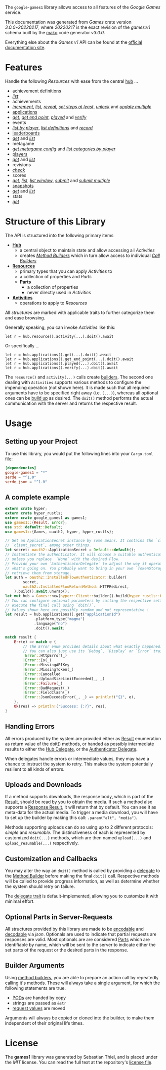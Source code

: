 <!---
DO NOT EDIT !
This file was generated automatically from 'src/mako/api/README.md.mako'
DO NOT EDIT !
-->
The `google-games1` library allows access to all features of the *Google Games* service.

This documentation was generated from *Games* crate version *3.0.0+20220217*, where *20220217* is the exact revision of the *games:v1* schema built by the [mako](http://www.makotemplates.org/) code generator *v3.0.0*.

Everything else about the *Games* *v1* API can be found at the
[official documentation site](https://developers.google.com/games/).
# Features

Handle the following *Resources* with ease from the central [hub](https://docs.rs/google-games1/3.0.0+20220217/google_games1/Games) ... 

* [achievement definitions](https://docs.rs/google-games1/3.0.0+20220217/google_games1/api::AchievementDefinition)
 * [*list*](https://docs.rs/google-games1/3.0.0+20220217/google_games1/api::AchievementDefinitionListCall)
* achievements
 * [*increment*](https://docs.rs/google-games1/3.0.0+20220217/google_games1/api::AchievementIncrementCall), [*list*](https://docs.rs/google-games1/3.0.0+20220217/google_games1/api::AchievementListCall), [*reveal*](https://docs.rs/google-games1/3.0.0+20220217/google_games1/api::AchievementRevealCall), [*set steps at least*](https://docs.rs/google-games1/3.0.0+20220217/google_games1/api::AchievementSetStepsAtLeastCall), [*unlock*](https://docs.rs/google-games1/3.0.0+20220217/google_games1/api::AchievementUnlockCall) and [*update multiple*](https://docs.rs/google-games1/3.0.0+20220217/google_games1/api::AchievementUpdateMultipleCall)
* [applications](https://docs.rs/google-games1/3.0.0+20220217/google_games1/api::Application)
 * [*get*](https://docs.rs/google-games1/3.0.0+20220217/google_games1/api::ApplicationGetCall), [*get end point*](https://docs.rs/google-games1/3.0.0+20220217/google_games1/api::ApplicationGetEndPointCall), [*played*](https://docs.rs/google-games1/3.0.0+20220217/google_games1/api::ApplicationPlayedCall) and [*verify*](https://docs.rs/google-games1/3.0.0+20220217/google_games1/api::ApplicationVerifyCall)
* events
 * [*list by player*](https://docs.rs/google-games1/3.0.0+20220217/google_games1/api::EventListByPlayerCall), [*list definitions*](https://docs.rs/google-games1/3.0.0+20220217/google_games1/api::EventListDefinitionCall) and [*record*](https://docs.rs/google-games1/3.0.0+20220217/google_games1/api::EventRecordCall)
* [leaderboards](https://docs.rs/google-games1/3.0.0+20220217/google_games1/api::Leaderboard)
 * [*get*](https://docs.rs/google-games1/3.0.0+20220217/google_games1/api::LeaderboardGetCall) and [*list*](https://docs.rs/google-games1/3.0.0+20220217/google_games1/api::LeaderboardListCall)
* metagame
 * [*get metagame config*](https://docs.rs/google-games1/3.0.0+20220217/google_games1/api::MetagameGetMetagameConfigCall) and [*list categories by player*](https://docs.rs/google-games1/3.0.0+20220217/google_games1/api::MetagameListCategoriesByPlayerCall)
* [players](https://docs.rs/google-games1/3.0.0+20220217/google_games1/api::Player)
 * [*get*](https://docs.rs/google-games1/3.0.0+20220217/google_games1/api::PlayerGetCall) and [*list*](https://docs.rs/google-games1/3.0.0+20220217/google_games1/api::PlayerListCall)
* revisions
 * [*check*](https://docs.rs/google-games1/3.0.0+20220217/google_games1/api::RevisionCheckCall)
* scores
 * [*get*](https://docs.rs/google-games1/3.0.0+20220217/google_games1/api::ScoreGetCall), [*list*](https://docs.rs/google-games1/3.0.0+20220217/google_games1/api::ScoreListCall), [*list window*](https://docs.rs/google-games1/3.0.0+20220217/google_games1/api::ScoreListWindowCall), [*submit*](https://docs.rs/google-games1/3.0.0+20220217/google_games1/api::ScoreSubmitCall) and [*submit multiple*](https://docs.rs/google-games1/3.0.0+20220217/google_games1/api::ScoreSubmitMultipleCall)
* [snapshots](https://docs.rs/google-games1/3.0.0+20220217/google_games1/api::Snapshot)
 * [*get*](https://docs.rs/google-games1/3.0.0+20220217/google_games1/api::SnapshotGetCall) and [*list*](https://docs.rs/google-games1/3.0.0+20220217/google_games1/api::SnapshotListCall)
* stats
 * [*get*](https://docs.rs/google-games1/3.0.0+20220217/google_games1/api::StatGetCall)




# Structure of this Library

The API is structured into the following primary items:

* **[Hub](https://docs.rs/google-games1/3.0.0+20220217/google_games1/Games)**
    * a central object to maintain state and allow accessing all *Activities*
    * creates [*Method Builders*](https://docs.rs/google-games1/3.0.0+20220217/google_games1/client::MethodsBuilder) which in turn
      allow access to individual [*Call Builders*](https://docs.rs/google-games1/3.0.0+20220217/google_games1/client::CallBuilder)
* **[Resources](https://docs.rs/google-games1/3.0.0+20220217/google_games1/client::Resource)**
    * primary types that you can apply *Activities* to
    * a collection of properties and *Parts*
    * **[Parts](https://docs.rs/google-games1/3.0.0+20220217/google_games1/client::Part)**
        * a collection of properties
        * never directly used in *Activities*
* **[Activities](https://docs.rs/google-games1/3.0.0+20220217/google_games1/client::CallBuilder)**
    * operations to apply to *Resources*

All *structures* are marked with applicable traits to further categorize them and ease browsing.

Generally speaking, you can invoke *Activities* like this:

```Rust,ignore
let r = hub.resource().activity(...).doit().await
```

Or specifically ...

```ignore
let r = hub.applications().get(...).doit().await
let r = hub.applications().get_end_point(...).doit().await
let r = hub.applications().played(...).doit().await
let r = hub.applications().verify(...).doit().await
```

The `resource()` and `activity(...)` calls create [builders][builder-pattern]. The second one dealing with `Activities` 
supports various methods to configure the impending operation (not shown here). It is made such that all required arguments have to be 
specified right away (i.e. `(...)`), whereas all optional ones can be [build up][builder-pattern] as desired.
The `doit()` method performs the actual communication with the server and returns the respective result.

# Usage

## Setting up your Project

To use this library, you would put the following lines into your `Cargo.toml` file:

```toml
[dependencies]
google-games1 = "*"
serde = "^1.0"
serde_json = "^1.0"
```

## A complete example

```Rust
extern crate hyper;
extern crate hyper_rustls;
extern crate google_games1 as games1;
use games1::{Result, Error};
use std::default::Default;
use games1::{Games, oauth2, hyper, hyper_rustls};

// Get an ApplicationSecret instance by some means. It contains the `client_id` and 
// `client_secret`, among other things.
let secret: oauth2::ApplicationSecret = Default::default();
// Instantiate the authenticator. It will choose a suitable authentication flow for you, 
// unless you replace  `None` with the desired Flow.
// Provide your own `AuthenticatorDelegate` to adjust the way it operates and get feedback about 
// what's going on. You probably want to bring in your own `TokenStorage` to persist tokens and
// retrieve them from storage.
let auth = oauth2::InstalledFlowAuthenticator::builder(
        secret,
        oauth2::InstalledFlowReturnMethod::HTTPRedirect,
    ).build().await.unwrap();
let mut hub = Games::new(hyper::Client::builder().build(hyper_rustls::HttpsConnector::with_native_roots()), auth);
// You can configure optional parameters by calling the respective setters at will, and
// execute the final call using `doit()`.
// Values shown here are possibly random and not representative !
let result = hub.applications().get("applicationId")
             .platform_type("magna")
             .language("no")
             .doit().await;

match result {
    Err(e) => match e {
        // The Error enum provides details about what exactly happened.
        // You can also just use its `Debug`, `Display` or `Error` traits
         Error::HttpError(_)
        |Error::Io(_)
        |Error::MissingAPIKey
        |Error::MissingToken(_)
        |Error::Cancelled
        |Error::UploadSizeLimitExceeded(_, _)
        |Error::Failure(_)
        |Error::BadRequest(_)
        |Error::FieldClash(_)
        |Error::JsonDecodeError(_, _) => println!("{}", e),
    },
    Ok(res) => println!("Success: {:?}", res),
}

```
## Handling Errors

All errors produced by the system are provided either as [Result](https://docs.rs/google-games1/3.0.0+20220217/google_games1/client::Result) enumeration as return value of
the doit() methods, or handed as possibly intermediate results to either the 
[Hub Delegate](https://docs.rs/google-games1/3.0.0+20220217/google_games1/client::Delegate), or the [Authenticator Delegate](https://docs.rs/yup-oauth2/*/yup_oauth2/trait.AuthenticatorDelegate.html).

When delegates handle errors or intermediate values, they may have a chance to instruct the system to retry. This 
makes the system potentially resilient to all kinds of errors.

## Uploads and Downloads
If a method supports downloads, the response body, which is part of the [Result](https://docs.rs/google-games1/3.0.0+20220217/google_games1/client::Result), should be
read by you to obtain the media.
If such a method also supports a [Response Result](https://docs.rs/google-games1/3.0.0+20220217/google_games1/client::ResponseResult), it will return that by default.
You can see it as meta-data for the actual media. To trigger a media download, you will have to set up the builder by making
this call: `.param("alt", "media")`.

Methods supporting uploads can do so using up to 2 different protocols: 
*simple* and *resumable*. The distinctiveness of each is represented by customized 
`doit(...)` methods, which are then named `upload(...)` and `upload_resumable(...)` respectively.

## Customization and Callbacks

You may alter the way an `doit()` method is called by providing a [delegate](https://docs.rs/google-games1/3.0.0+20220217/google_games1/client::Delegate) to the 
[Method Builder](https://docs.rs/google-games1/3.0.0+20220217/google_games1/client::CallBuilder) before making the final `doit()` call. 
Respective methods will be called to provide progress information, as well as determine whether the system should 
retry on failure.

The [delegate trait](https://docs.rs/google-games1/3.0.0+20220217/google_games1/client::Delegate) is default-implemented, allowing you to customize it with minimal effort.

## Optional Parts in Server-Requests

All structures provided by this library are made to be [encodable](https://docs.rs/google-games1/3.0.0+20220217/google_games1/client::RequestValue) and 
[decodable](https://docs.rs/google-games1/3.0.0+20220217/google_games1/client::ResponseResult) via *json*. Optionals are used to indicate that partial requests are responses 
are valid.
Most optionals are are considered [Parts](https://docs.rs/google-games1/3.0.0+20220217/google_games1/client::Part) which are identifiable by name, which will be sent to 
the server to indicate either the set parts of the request or the desired parts in the response.

## Builder Arguments

Using [method builders](https://docs.rs/google-games1/3.0.0+20220217/google_games1/client::CallBuilder), you are able to prepare an action call by repeatedly calling it's methods.
These will always take a single argument, for which the following statements are true.

* [PODs][wiki-pod] are handed by copy
* strings are passed as `&str`
* [request values](https://docs.rs/google-games1/3.0.0+20220217/google_games1/client::RequestValue) are moved

Arguments will always be copied or cloned into the builder, to make them independent of their original life times.

[wiki-pod]: http://en.wikipedia.org/wiki/Plain_old_data_structure
[builder-pattern]: http://en.wikipedia.org/wiki/Builder_pattern
[google-go-api]: https://github.com/google/google-api-go-client

# License
The **games1** library was generated by Sebastian Thiel, and is placed 
under the *MIT* license.
You can read the full text at the repository's [license file][repo-license].

[repo-license]: https://github.com/Byron/google-apis-rsblob/main/LICENSE.md
